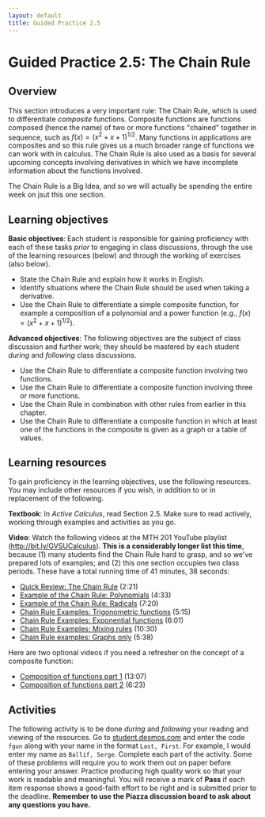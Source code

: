 ```yaml
---
layout: default
title: Guided Practice 2.5
---
```


# Guided Practice 2.5: The Chain Rule

## Overview

This section introduces a very important rule: The Chain Rule, which is used to differentiate *composite* functions. Composite functions are functions composed (hence the name) of two or more functions "chained" together in sequence, such as $f(x) = (x^2 + x + 1)^{1/2}$. Many functions in applications are composites and so this rule gives us a much broader range of functions we can work with in calculus. The Chain Rule is also used as a basis for several upcoming concepts involving derivatives in which we have incomplete information about the functions involved. 

The Chain Rule is a Big Idea, and so we will actually be spending the entire week on jsut this one section. 

## Learning objectives

__Basic objectives__: Each student is responsible for gaining proficiency with each of these tasks _prior_ to engaging in class discussions, through the use of the learning resources (below) and through the working of exercises (also below). 

- State the Chain Rule and explain how it works in English. 
- Identify situations where the Chain Rule should be used when taking a derivative. 
- Use the Chain Rule to differentiate a simple composite function, for example a composition of a polynomial and a power function (e.g., $f(x) = (x^2 + x + 1)^{1/2}$).

__Advanced objectives__: The following objectives are the subject of class discussion and further work; they should be mastered by each student _during_ and _following_ class discussions. 

- Use the Chain Rule to differentiate a composite function involving two functions. 
- Use the Chain Rule to differentiate a composite function involving three or more functions. 
- Use the Chain Rule in combination with other rules from earlier in this chapter. 
- Use the Chain Rule to differentiate a composite function in which at least one of the functions in the composite is given as a graph or a table of values.

## Learning resources 

To gain proficiency in the learning objectives, use the following resources. You may include other resources if you wish, in addition to or in replacement of the following. 

__Textbook__: In _Active Calculus_, read Section 2.5. Make sure to read actively, working through examples and activities as you go. 

__Video__: Watch the following videos at the MTH 201 YouTube playlist (http://bit.ly/GVSUCalculus). **This is a considerably longer list this time**, because (1) many students find the Chain Rule hard to grasp, and so we've prepared lots of examples; and (2) this one section occupies two class periods. These have a total running time of 41 minutes, 38 seconds:

- [Quick Review: The Chain Rule](http://www.youtube.com/watch?v=HxVn6kRD5NM) (2:21)
- [Example of the Chain Rule: Polynomials](http://www.youtube.com/watch?v=QDc1UmLWhug) (4:33)
- [Example of the Chain Rule: Radicals](http://www.youtube.com/watch?v=ysp96e3Z-nw) (7:20)
- [Chain Rule Examples: Trigonometric functions](http://www.youtube.com/watch?v=4y39u0DmrPY) (5:15)
- [Chain Rule Examples: Exponential functions](http://www.youtube.com/watch?v=zexX6t_zbCg) (6:01) 
- [Chain Rule Examples: Mixing rules](http://www.youtube.com/watch?v=1B06Pk3W6Pc) (10:30)
- [Chain Rule examples: Graphs only](http://www.youtube.com/watch?v=pwm50foAx6A) (5:38)

Here are two optional videos if you need a refresher on the concept of a composite function: 

- [Composition of functions part 1](http://www.youtube.com/watch?v=sz9LAiDZh3s) (13:07)
- [Composition of functions part 2](http://www.youtube.com/watch?v=B9W90mcVAqg) (6:23)

## Activities

The following activity is to be done _during_ and _following_ your reading and viewing of the resources. Go to [student.desmos.com](https://student.desmos.com/?prepopulateCode=fgun) and enter the code `fgun` along with your name in the format `Last, First`. For example, I would enter my name as `Ballif, Serge`. Complete each part of the activity. Some of these problems will require you to work them out on paper before entering your answer. Practice producing high quality work so that your work is readable and meaningful. You will receive a mark of __Pass__ if each item response shows a good-faith effort to be right and is submitted prior to the deadline. __Remember to use the Piazza discussion board to ask about any questions you have.__
